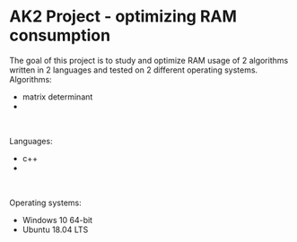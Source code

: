# AK2 Project - optimizing RAM consumption
The goal of this project is to study and optimize RAM usage of 2 algorithms written in 2 languages and  tested on 2 different operating systems.<br/>
Algorithms:
<ul>
<li>matrix determinant</li>
<li></li>
</ul>
<br/>

Languages:
<ul>
<li>c++</li>
<li></li>
</ul>
<br/>

Operating systems:
<ul>
<li>Windows 10 64-bit</li>
<li>Ubuntu 18.04 LTS</li>
</ul>
